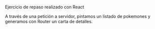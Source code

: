 Ejercicio de repaso realizado con React

A través de una petición a servidor, pintamos un listado de pokemones y generamos con Router un carta de detalles.
